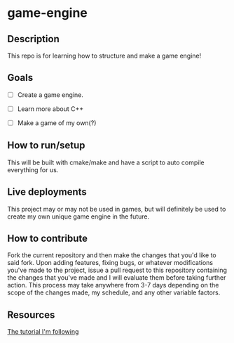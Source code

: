 # game-engine

## Description
This repo is for learning how to structure and make a game engine!

## Goals
- [ ] Create a game engine.
- [ ] Learn more about C++
- [ ] Make a game of my own(?)


## How to run/setup
This will be built with cmake/make and have a script to auto compile everything for us.

## Live deployments
This project may or may not be used in games, but will definitely be used to create 
my own unique game engine in the future.

## How to contribute
Fork the current repository and then make the changes that you'd like to said fork. Upon adding features, fixing bugs,
or whatever modifications you've made to the project, issue a pull request to this repository containing the changes that you've made
and I will evaluate them before taking further action. This process may take anywhere from 3-7 days depending on the scope of the changes made, 
my schedule, and any other variable factors.

## Resources
[The tutorial I'm following](https://www.youtube.com/playlist?list=PLlrATfBNZ98dC-V-N3m0Go4deliWHPFwT)
